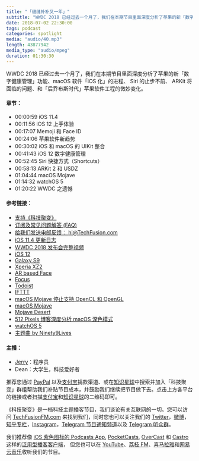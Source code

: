 ```yaml
---
title: "「缝缝补补又一年」"
subtitle: "WWDC 2018 已经过去一个月了，我们在本期节目里面深度分析了苹果的新「数字健康管理」功能、macOS 软件「iOS 化」的进程、 Siri 的止步不前、 ARKit 将面临的问提、和「后乔布斯时代」苹果软件工程的微妙变化。"
date: 2018-07-02 22:30:00
tags: podcast
categories: spotlight
media: "audio/40.mp3"
length: 43877942 
media_type: "audio/mpeg"
duration: 01:30:30
---
```


WWDC 2018 已经过去一个月了，我们在本期节目里面深度分析了苹果的新「数字健康管理」功能、macOS 软件「iOS 化」的进程、 Siri 的止步不前、 ARKit 将面临的问题、和「后乔布斯时代」苹果软件工程的微妙变化。

#### 章节：

- 00:00:59 iOS 11.4
- 00:11:56 iOS 12 上手体验
- 00:17:07 Memoji 和 Face ID
- 00:24:06 苹果软件新趋势
- 00:30:02 iOS 和 macOS 的 UIKit 整合
- 00:41:43 iOS 12 数字健康管理
- 00:52:45 Siri 快捷方式（Shortcuts）
- 00:58:13 ARKit 2 和 USDZ
- 01:04:44 macOS Mojave
- 01:14:32 watchOS 5
- 01:20:22 WWDC 之遗憾

#### 参考链接：

- [支持《科技聚变》](https://techfusionfm.com/donate)
- [订阅及常见问题解答 (FAQ)](https://techfusionfm.com/faq)
- [给我们发送电邮反馈： hi@TechFusion.com](mailto:hi@techfusionfm.com)
- [iOS 11.4 更新日志](https://support.apple.com/zh-cn/ht208067#114)
- [WWDC 2018 发布会完整视频](https://www.apple.com/apple-events/june-2018/)
- [iOS 12](https://www.apple.com/cn/ios/ios-12-preview/)
- [Galaxy S9](https://www.samsung.com/ca/smartphones/galaxy-s9/)
- [Xperia XZ2](https://www.sonymobile.com/cn/products/phones/xperia-xz2/)
- [AR based Face](https://developer.apple.com/documentation/arkit/creating_face_based_ar_experiences)
- [Focus](https://heyfocus.com/) 
- [Todoist](https://todoist.com/app?lang=en#start) 
- [IFTTT](https://ifttt.com/)
- [macOS Mojave 停止支持 OpenCL 和 OpenGL](https://developer.apple.com/macos/whats-new/#deprecationofopenglandopencl)
- [macOS Mojave](https://www.apple.com/cn/macos/mojave-preview/)
- [Mojave Desert](https://zh.wikipedia.org/wiki/%E8%8E%AB%E5%93%88%E9%9F%A6%E6%B2%99%E6%BC%A0) 
- [512 Pixels 博客深度分析 macOS 深色模式](https://512pixels.net/2018/06/on-macos-mojaves-dark-mode/)  
- [watchOS 5](https://www.apple.com/cn/watchos-preview/)  
- [主题曲 by Ninety9Lives](http://99l.tv/BleedingThroughYU)

#### 主播：

- [Jerry](https://twitter.com/jerryfzhang)：程序员
- Dean：大学生，科技爱好者

推荐您通过 [PayPal](https://paypal.me/techfusionfm/5) 以及[支付宝](HTTPS://QR.ALIPAY.COM/FKX09288AJOENI0MVZXM12)捐款渠道、或在[知识星球](https://www.xiaomiquan.com)中搜索并加入「科技聚变」群组帮助我们补贴节目成本，并鼓励我们继续把节目做下去。点击上方各平台的链接或者扫描[支付宝](https://techfusionfm.com/images/QR.JPG)和[知识星球](https://t.zsxq.com/IEmEM3f)的二维码即可。

《科技聚变》是一档科技主题播客节目，我们谈论有关互联网的一切。您可以访问 [TechFusionFM.com](https://TechFusionFM.com) 来找到我们，同时您也可以关注我们的 [Twitter](http://twitter.com/TechFusionFM)，[微博](http://weibo.com/TechFusionFM)，[知乎专栏](https://zhuanlan.zhihu.com/TechFusion)，[Instagram](http://instagram.com/TechFusionFM)，[Telegram 节目通知频道](https://t.me/TechFusionFM)以及 [Telegram 听众群](https://t.me/TechFusionChat)。

我们推荐像 [iOS 紫色图标的 Podcasts App](https://itunes.apple.com/cn/podcast/id1202658654), [PocketCasts](http://pca.st/podcast/28fcd200-cc7c-0134-10da-25324e2a541d), [OverCast](https://overcast.fm) 和 [Castro](http://supertop.co/castro/) 这样的[泛用型播客客户端](https://techfusionfm.com/faq)， 但您也可以在 [YouTube](https://www.youtube.com/channel/UC6uvHf21Tjm5lepw6P2Ki-Q)、[荔枝 FM](https://www.lizhi.fm/1494013/)、[喜马拉雅](http://www.ximalaya.com/72456289/album/6648521)和[网易云音乐](http://music.163.com/#/djradio?id=347498120)收听我们的节目。
